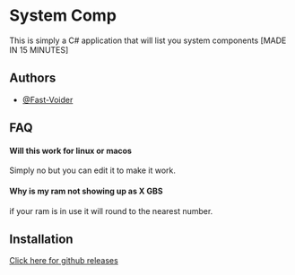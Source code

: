 
# System Comp

This is simply a C# application that will list you system components [MADE IN 15 MINUTES]


## Authors

- [@Fast-Voider](https://www.github.com/Fast-Voider)


## FAQ

#### Will this work for linux or macos

Simply no but you can edit it to make it work.

#### Why is my ram not showing up as X GBS

if your ram is in use it will round to the nearest number.


## Installation

[Click here for github releases](https://github.com/Fast-Voider/SystemComp/releases/latest)
